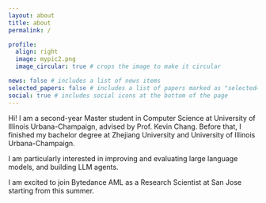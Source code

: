 ```yaml
---
layout: about
title: about
permalink: /

profile:
  align: right
  image: mypic2.png
  image_circular: true # crops the image to make it circular

news: false # includes a list of news items
selected_papers: false # includes a list of papers marked as "selected={true}"
social: true # includes social icons at the bottom of the page
---
```


Hi! I am a second-year Master student in Computer Science at University of Illinois Urbana-Champaign, advised by Prof. Kevin Chang. Before that, I finished my bachelor degree at Zhejiang University and University of Illinois Urbana-Champaign. 

I am particularly interested in improving and evaluating large language models, and building LLM agents. 

I am excited to join Bytedance AML as a Research Scientist at San Jose starting from this summer. 

